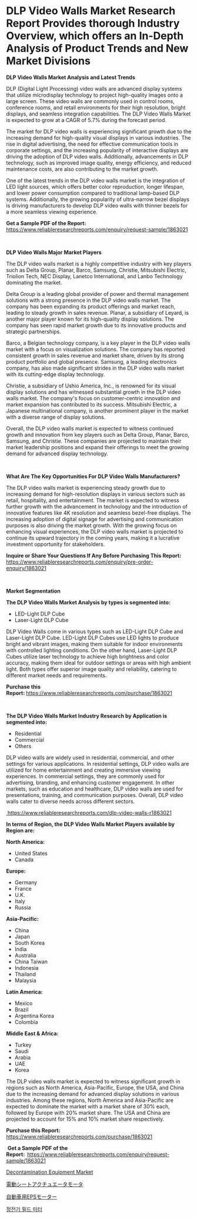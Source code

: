 <p><h1>DLP Video Walls Market Research Report Provides thorough Industry Overview, which offers an In-Depth Analysis of Product Trends and New Market Divisions</h1></p><p><strong>DLP Video Walls Market Analysis and Latest Trends</strong></p>
<p><p>DLP (Digital Light Processing) video walls are advanced display systems that utilize microdisplay technology to project high-quality images onto a large screen. These video walls are commonly used in control rooms, conference rooms, and retail environments for their high resolution, bright displays, and seamless integration capabilities. The DLP Video Walls Market is expected to grow at a CAGR of 5.7% during the forecast period.</p><p>The market for DLP video walls is experiencing significant growth due to the increasing demand for high-quality visual displays in various industries. The rise in digital advertising, the need for effective communication tools in corporate settings, and the increasing popularity of interactive displays are driving the adoption of DLP video walls. Additionally, advancements in DLP technology, such as improved image quality, energy efficiency, and reduced maintenance costs, are also contributing to the market growth.</p><p>One of the latest trends in the DLP video walls market is the integration of LED light sources, which offers better color reproduction, longer lifespan, and lower power consumption compared to traditional lamp-based DLP systems. Additionally, the growing popularity of ultra-narrow bezel displays is driving manufacturers to develop DLP video walls with thinner bezels for a more seamless viewing experience.</p></p>
<p><strong>Get a Sample PDF of the Report:&nbsp;</strong> <a href="https://www.reliableresearchreports.com/enquiry/request-sample/1863021">https://www.reliableresearchreports.com/enquiry/request-sample/1863021</a></p>
<p>&nbsp;</p>
<p><strong>DLP Video Walls Major Market Players</strong></p>
<p><p>The DLP video walls market is a highly competitive industry with key players such as Delta Group, Planar, Barco, Samsung, Christie, Mitsubishi Electric, Triolion Tech, NEC Display, Lanetco International, and Lanbo Technology dominating the market. </p><p>Delta Group is a leading global provider of power and thermal management solutions with a strong presence in the DLP video walls market. The company has been expanding its product offerings and market reach, leading to steady growth in sales revenue. Planar, a subsidiary of Leyard, is another major player known for its high-quality display solutions. The company has seen rapid market growth due to its innovative products and strategic partnerships.</p><p>Barco, a Belgian technology company, is a key player in the DLP video walls market with a focus on visualization solutions. The company has reported consistent growth in sales revenue and market share, driven by its strong product portfolio and global presence. Samsung, a leading electronics company, has also made significant strides in the DLP video walls market with its cutting-edge display technology.</p><p>Christie, a subsidiary of Ushio America, Inc., is renowned for its visual display solutions and has witnessed substantial growth in the DLP video walls market. The company's focus on customer-centric innovation and market expansion has contributed to its success. Mitsubishi Electric, a Japanese multinational company, is another prominent player in the market with a diverse range of display solutions.</p><p>Overall, the DLP video walls market is expected to witness continued growth and innovation from key players such as Delta Group, Planar, Barco, Samsung, and Christie. These companies are projected to maintain their market leadership positions and expand their offerings to meet the growing demand for advanced display technology.</p></p>
<p>&nbsp;</p>
<p><strong>What Are The Key Opportunities For DLP Video Walls Manufacturers?</strong></p>
<p><p>The DLP video walls market is experiencing steady growth due to increasing demand for high-resolution displays in various sectors such as retail, hospitality, and entertainment. The market is expected to witness further growth with the advancement in technology and the introduction of innovative features like 4K resolution and seamless bezel-free displays. The increasing adoption of digital signage for advertising and communication purposes is also driving the market growth. With the growing focus on enhancing visual experiences, the DLP video walls market is projected to continue its upward trajectory in the coming years, making it a lucrative investment opportunity for stakeholders.</p></p>
<p><strong>Inquire or Share Your Questions If Any Before Purchasing This Report:</strong> <a href="https://www.reliableresearchreports.com/enquiry/pre-order-enquiry/1863021">https://www.reliableresearchreports.com/enquiry/pre-order-enquiry/1863021</a></p>
<p>&nbsp;</p>
<p><strong>Market Segmentation</strong></p>
<p><strong>The DLP Video Walls Market Analysis by types is segmented into:</strong></p>
<p><ul><li>LED-Light DLP Cube</li><li>Laser-Light DLP Cube</li></ul></p>
<p><p>DLP Video Walls come in various types such as LED-Light DLP Cube and Laser-Light DLP Cube. LED-Light DLP Cubes use LED lights to produce bright and vibrant images, making them suitable for indoor environments with controlled lighting conditions. On the other hand, Laser-Light DLP Cubes utilize laser technology to achieve high brightness and color accuracy, making them ideal for outdoor settings or areas with high ambient light. Both types offer superior image quality and reliability, catering to different market needs and requirements.</p></p>
<p><strong>Purchase this Report:&nbsp;</strong><a href="https://www.reliableresearchreports.com/purchase/1863021">https://www.reliableresearchreports.com/purchase/1863021</a></p>
<p>&nbsp;</p>
<p><strong>The DLP Video Walls Market Industry Research by Application is segmented into:</strong></p>
<p><ul><li>Residential</li><li>Commercial</li><li>Others</li></ul></p>
<p><p>DLP video walls are widely used in residential, commercial, and other settings for various applications. In residential settings, DLP video walls are utilized for home entertainment and creating immersive viewing experiences. In commercial settings, they are commonly used for advertising, branding, and enhancing customer engagement. In other markets, such as education and healthcare, DLP video walls are used for presentations, training, and communication purposes. Overall, DLP video walls cater to diverse needs across different sectors.</p></p>
<p><a href="https://www.reliableresearchreports.com/dlp-video-walls-r1863021">&nbsp;https://www.reliableresearchreports.com/dlp-video-walls-r1863021</a></p>
<p><strong>In terms of Region, the DLP Video Walls Market Players available by Region are:</strong></p>
<p>
    <p> <strong> North America: </strong>
        <ul>
            <li>United States</li>
            <li>Canada</li>
        </ul>
        </p> 
    <p> <strong> Europe: </strong>
        <ul>
            <li>Germany</li>
            <li>France</li>
            <li>U.K.</li>
            <li>Italy</li>
            <li>Russia</li>
        </ul>
        </p> 
    <p> <strong> Asia-Pacific: </strong>
        <ul>
            <li>China</li>
            <li>Japan</li>
            <li>South Korea</li>
            <li>India</li>
            <li>Australia</li>
            <li>China Taiwan</li>
            <li>Indonesia</li>
            <li>Thailand</li>
            <li>Malaysia</li>
        </ul>
        </p> 
    <p> <strong> Latin America: </strong>
        <ul>
            <li>Mexico</li>
            <li>Brazil</li>
            <li>Argentina Korea</li>
            <li>Colombia</li>
        </ul>
        </p> 
    <p> <strong> Middle East & Africa: </strong>
        <ul>
            <li>Turkey</li>
            <li>Saudi</li>
            <li>Arabia</li>
            <li>UAE</li>
            <li>Korea</li>
        </ul>
    </p>
    </p>
<p><p>The DLP video walls market is expected to witness significant growth in regions such as North America, Asia-Pacific, Europe, the USA, and China due to the increasing demand for advanced display solutions in various industries. Among these regions, North America and Asia-Pacific are expected to dominate the market with a market share of 30% each, followed by Europe with 20% market share. The USA and China are projected to account for 15% and 10% market share respectively.</p></p>
<p><strong>Purchase this Report: </strong><a href="https://www.reliableresearchreports.com/purchase/1863021">https://www.reliableresearchreports.com/purchase/1863021</a></p>
<p>&nbsp;<strong>Get a Sample PDF of the Report:&nbsp;&nbsp;</strong><a href="https://www.reliableresearchreports.com/enquiry/request-sample/1863021">https://www.reliableresearchreports.com/enquiry/request-sample/1863021</a></p>
<p><strong></strong></p>
<p><p><a href="https://github.com/MyrtisWest1/Market-Research-Report-List-1/blob/main/decontamination-equipment-market.md">Decontamination Equipment Market</a></p><p><a href="https://github.com/TerrellConn/Market-Research-Report-List-1/blob/main/9478460141954.md">電動シートアクチュエータモータ</a></p><p><a href="https://github.com/RandallRunte2023/Market-Research-Report-List-1/blob/main/8715922141955.md">自動車用EPSモーター</a></p><p><a href="https://github.com/vs019sa3m8x/Market-Research-Report-List-2/blob/main/1437201149782.md">정전기 필드 미터</a></p></p>